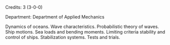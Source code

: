 Credits: 3 (3-0-0)

Department: Department of Applied Mechanics

Dynamics of oceans. Wave characteristics. Probabilistic theory of waves. Ship motions. Sea loads and bending moments. Limiting criteria stability and control of ships. Stabilization systems. Tests and trials.